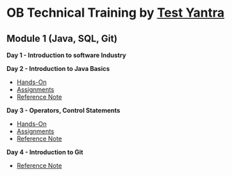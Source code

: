 # OB Technical Training by [Test Yantra](https://www.testyantra.com/)

## Module 1 (Java, SQL, Git)

**Day 1 - Introduction to software Industry**

**Day 2 - Introduction to Java Basics**
- [Hands-On](https://github.com/Ratheshprabakar/OB-Technical-Training/tree/master/Day-2/Hands-On)
- [Assignments](https://github.com/Ratheshprabakar/OB-Technical-Training/tree/master/Day-2/Assignments)
- [Reference Note](https://www.notion.so/Day-2-Introduction-to-Java-Basics-65392298eb8e4ae48f8a26e5e4daa2e3)

**Day 3 - Operators, Control Statements**
- [Hands-On](https://github.com/Ratheshprabakar/OB-Technical-Training/tree/master/Day-3/Hands-On)
- [Assignments](https://github.com/Ratheshprabakar/OB-Technical-Training/tree/master/Day-3/Assignments)
- [Reference Note](https://www.notion.so/Day-3-Operators-Control-Statements-e673c3f6f6234971b3b5bb8ddb699350)

**Day 4 - Introduction to Git**
- [Reference Note](https://www.notion.so/Day-4-Introduction-to-Git-8fe69a4a245d44f582b7de9e09ad676a)
